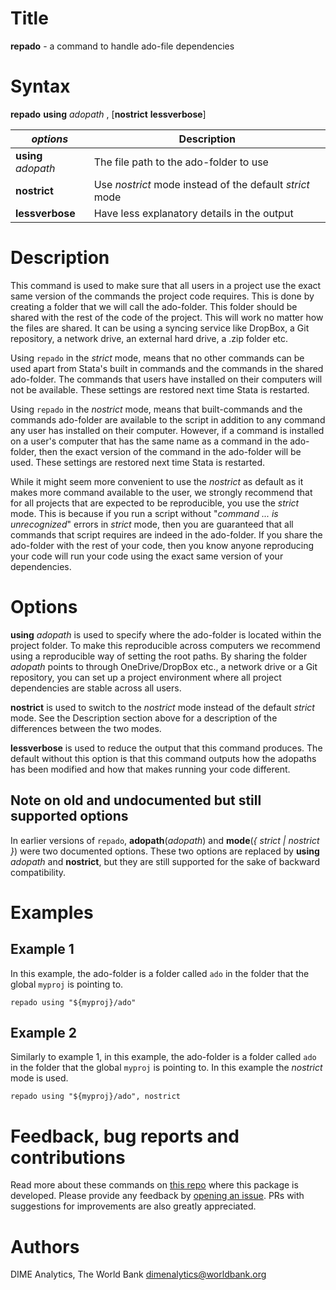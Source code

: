 # Title

__repado__ - a command to handle ado-file dependencies

# Syntax

__repado__ __using__ _adopath_ , [__nostrict__ __lessverbose__]

| _options_ | Description |
|-----------|-------------|
| __using__ _adopath_ | The file path to the ado-folder to use |
| __nostrict__        | Use _nostrict_ mode instead of the default _strict_ mode |
| __lessverbose__     | Have less explanatory details in the output |

# Description

This command is used to make sure that all users in a project use the exact same version of the commands the project code requires. This is done by creating a folder that we will call the ado-folder. This folder should be shared with the rest of the code of the project. This will work no matter how the files are shared. It can be using a syncing service like DropBox, a Git repository, a network drive, an external hard drive, a .zip folder etc.

Using `repado` in the _strict_ mode, means that no other commands can be used apart from Stata's built in commands and the commands in the shared ado-folder.
The commands that users have installed on their computers will not be available.
These settings are restored next time Stata is restarted.

Using `repado` in the _nostrict_ mode, means that built-commands and the commands ado-folder are available to the script in addition to any command any user has installed on their computer. However, if a command is installed on a user's computer that has the same name as a command in the ado-folder, then the exact version of the command in the ado-folder will be used.
These settings are restored next time Stata is restarted.

While it might seem more convenient to use the _nostrict_ as default as it makes more command available to the user, we strongly recommend that for all projects that are expected to be reproducible, you use the _strict_ mode. This is because if you run a script without "_command ... is unrecognized_" errors in _strict_ mode, then you are guaranteed that all commands that script requires are indeed in the ado-folder. If you share the ado-folder with the rest of your code, then you know anyone reproducing your code will run your code using the exact same version of your dependencies.

# Options

__using__ _adopath_ is used to specify where the ado-folder is located within the project folder. To make this reproducible across computers we recommend using a reproducible way of setting the root paths.
By sharing the folder _adopath_ points to through OneDrive/DropBox etc.,
a network drive or a Git repository, you can set up a project environment
where all project dependencies are stable across all users.

__nostrict__ is used to switch to the _nostrict_ mode
instead of the default _strict_ mode.
See the Description section above for a description of
the differences between the two modes.

__lessverbose__ is used to reduce the output that this command produces. The default without this option is that this command outputs how the adopaths has been modified and how that makes running your code different.

## Note on old and undocumented but still supported options

In earlier versions of `repado`, __adopath__(_adopath_)
and __mode__(_{_ _strict_ _|_ _nostrict_ _}_) were two documented options.
These two options are replaced by __using__ _adopath_ and __nostrict__,
but they are still supported for the sake of backward compatibility.

# Examples

## Example 1

In this example, the ado-folder is a folder called `ado` in the folder that the global `myproj` is pointing to.

```
repado using "${myproj}/ado"
```

## Example 2

Similarly to example 1, in this example,
the ado-folder is a folder called `ado` in the folder
that the global `myproj` is pointing to.
In this example the _nostrict_ mode is used.

```
repado using "${myproj}/ado", nostrict
```

# Feedback, bug reports and contributions

Read more about these commands on [this repo](https://github.com/worldbank/repkit) where this package is developed. Please provide any feedback by [opening an issue](https://github.com/worldbank/repkit/issues). PRs with suggestions for improvements are also greatly appreciated.

# Authors

DIME Analytics, The World Bank dimenalytics@worldbank.org
